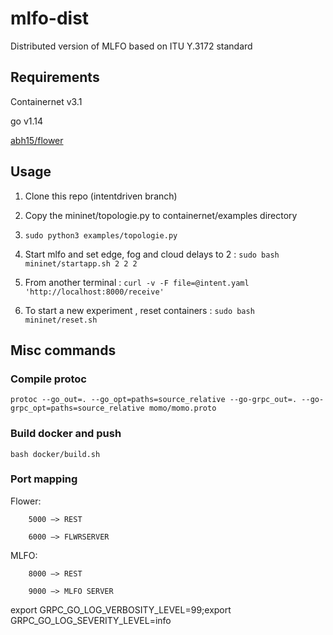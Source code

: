 # mlfo-dist
Distributed version of MLFO based on ITU Y.3172 standard 
## Requirements 
Containernet v3.1

go v1.14

[abh15/flower](https://github.com/abh15/flower)

## Usage
1. Clone this repo (intentdriven branch)

2. Copy the mininet/topologie.py to containernet/examples directory

3. `sudo python3 examples/topologie.py` 

4. Start mlfo and set edge, fog and cloud delays to 2 : `sudo bash mininet/startapp.sh 2 2 2`

5. From another terminal : `curl -v -F file=@intent.yaml 'http://localhost:8000/receive'`

6. To start a new experiment , reset containers : `sudo bash mininet/reset.sh`


## Misc commands
### Compile protoc

`protoc --go_out=. --go_opt=paths=source_relative --go-grpc_out=. --go-grpc_opt=paths=source_relative momo/momo.proto`

### Build docker and push
`bash docker/build.sh`



### Port mapping
Flower: 

		5000 —> REST

	    6000 —> FLWRSERVER

MLFO: 

		8000 —> REST

	  	9000 —> MLFO SERVER



export GRPC_GO_LOG_VERBOSITY_LEVEL=99;export GRPC_GO_LOG_SEVERITY_LEVEL=info
